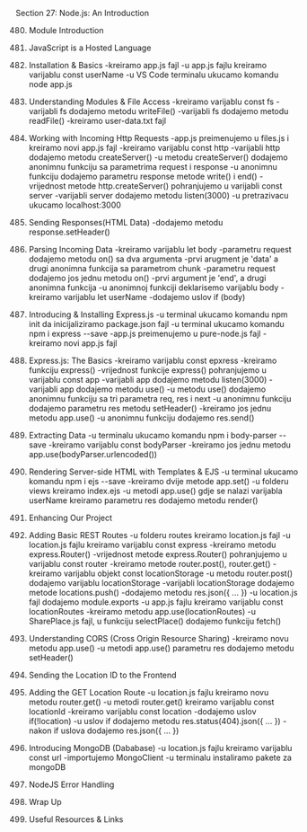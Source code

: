 Section 27: Node.js: An Introduction

480. Module Introduction

481. JavaScript is a Hosted Language

482. Installation & Basics
-kreiramo app.js fajl
-u app.js fajlu kreiramo varijablu const userName
-u VS Code terminalu ukucamo komandu node app.js

483. Understanding Modules & File Access
-kreiramo varijablu const fs
-varijabli fs dodajemo metodu writeFile()
-varijabli fs dodajemo metodu readFile()
-kreiramo user-data.txt fajl

484. Working with Incoming Http Requests
-app.js preimenujemo u files.js i kreiramo novi app.js fajl
-kreiramo varijablu const http 
-varijabli http dodajemo metodu createServer()
-u metodu createServer() dodajemo anonimnu funkciju sa parametrima request i response
-u anonimnu funkciju dodajemo parametru response metode write() i end()
-vrijednost metode http.createServer() pohranjujemo u varijabli const server
-varijabli server dodajemo metodu listen(3000)
-u pretrazivacu ukucamo localhost:3000

485. Sending Responses(HTML Data)
-dodajemo metodu response.setHeader()

486. Parsing Incoming Data
-kreiramo varijablu let body
-parametru request dodajemo metodu on() sa dva argumenta
-prvi arugment je 'data' a drugi anonimna funkcija sa parametrom chunk
-parametru request dodajemo jos jednu metodu on()
-prvi argument je 'end', a drugi anonimna funkcija
-u anonimnoj funkciji deklarisemo varijablu body
-kreiramo varijablu let userName
-dodajemo uslov if (body)

487. Introducing & Installing Express.js
-u terminal ukucamo komandu npm init da inicijaliziramo package.json fajl
-u terminal ukucamo komandu npm i express --save
-app.js preimenujemo u pure-node.js fajl
-kreiramo novi app.js fajl

488. Express.js: The Basics
-kreiramo varijablu const epxress
-kreiramo funkciju express()
-vrijednost funkcije express() pohranjujemo u varijablu const app
-varijabli app dodajemo metodu listen(3000)
-varijabli app dodajemo metodu use()
-u metodu use() dodajemo anonimnu funkciju sa tri parametra req, res i next
-u anonimnu funkciju dodajemo parametru res metodu setHeader()
-kreiramo jos jednu metodu app.use()
-u anonimnu funkciju dodajemo res.send()

489. Extracting Data
-u terminalu ukucamo komandu npm i body-parser --save
-kreiramo varijablu const bodyParser
-kreiramo jos jednu metodu app.use(bodyParser.urlencoded())

490. Rendering Server-side HTML with Templates & EJS
-u terminal ukucamo komandu npm i ejs --save
-kreiramo dvije metode app.set()
-u folderu views kreiramo index.ejs
-u metodi app.use() gdje se nalazi varijabla userName kreiramo parametru res dodajemo metodu render()

491. Enhancing Our Project

492. Adding Basic REST Routes
-u folderu routes kreiramo location.js fajl
-u location.js fajlu kreiramo varijablu const express
-kreiramo metodu express.Router()
-vrijednost metode express.Router() pohranjujemo u varijablu const router
-kreiramo metode router.post(), router.get()
-kreiramo varijablu objekt const locationStorage
-u metodu router.post() dodajemo varijablu locationStorage
-varijabli locationStorage dodajemo metode locations.push()
-dodajemo metodu res.json({ ... })
-u location.js fajl dodajemo module.exports
-u app.js fajlu kreiramo varijablu const locationRoutes
-kreiramo metodu app.use(locationRoutes)
-u SharePlace.js fajl, u funkciju selectPlace() dodajemo funkciju fetch()

493. Understanding CORS (Cross Origin Resource Sharing)
-kreiramo novu metodu app.use()
-u metodi app.use() parametru res dodajemo metodu setHeader()

494. Sending the Location ID to the Frontend

495. Adding the GET Location Route
-u location.js fajlu kreiramo novu metodu router.get()
-u metodi router.get() kreiramo varijablu const locationId
-kreiramo varijablu const location
-dodajemo uslov if(!location)
-u uslov if dodajemo metodu res.status(404).json({ ... })
-nakon if uslova dodajemo res.json({ ... })

496. Introducing MongoDB (Dababase)
-u location.js fajlu kreiramo varijablu const url
-importujemo MongoClient
-u terminalu instaliramo pakete za mongoDB

497. NodeJS Error Handling

498. Wrap Up

499. Useful Resources & Links
 